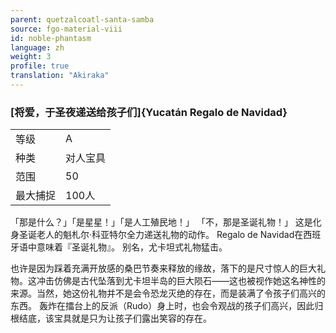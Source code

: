 ```yaml
---
parent: quetzalcoatl-santa-samba
source: fgo-material-viii
id: noble-phantasm
language: zh
weight: 3
profile: true
translation: "Akiraka"
---
```


### [将爱，于圣夜递送给孩子们]{Yucatán Regalo de Navidad}

<table>
  <tr><td>等级</td><td>A</td></tr>
  <tr><td>种类</td><td>对人宝具</td></tr>
  <tr><td>范围</td><td>50</td></tr>
  <tr><td>最大捕捉</td><td>100人</td></tr>
</table>

「那是什么？」「是星星！」「是人工殖民地！」
「不，那是圣诞礼物！」
这是化身圣诞老人的魁札尔·科亚特尔全力递送礼物的动作。
Regalo de Navidad在西班牙语中意味着『圣诞礼物』。
别名，尤卡坦式礼物猛击。

也许是因为踩着充满开放感的桑巴节奏来释放的缘故，落下的是尺寸惊人的巨大礼物。这冲击仿佛是古代坠落到尤卡坦半岛的巨大陨石——这也被视作她这名神性的来源。当然，她这份礼物并不是会令恐龙灭绝的存在，而是装满了令孩子们高兴的东西。
轰炸在擂台上的反派（Rudo）身上时，也会令观战的孩子们高兴，因此归根结底，该宝具就是只为让孩子们露出笑容的存在。
